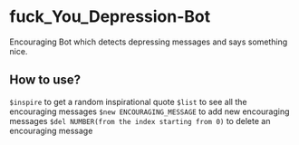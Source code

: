 # fuck_You_Depression-Bot

Encouraging Bot which detects depressing messages and says something nice. 

## How to use?

`$inspire` to get a random inspirational quote
`$list` to see all the encouraging messages
`$new ENCOURAGING_MESSAGE` to add new encouraging messages
`$del NUMBER(from the index starting from 0)` to delete an encouraging message 
